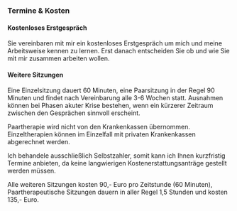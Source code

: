 ### Termine & Kosten

#### Kostenloses Erstgespräch

Sie vereinbaren mit mir ein kostenloses Erstgespräch um mich und meine Arbeitsweise kennen zu lernen. Erst danach entscheiden Sie ob und wie Sie mit mir zusammen arbeiten wollen.

#### Weitere Sitzungen

Eine Einzelsitzung dauert 60 Minuten, eine Paarsitzung in der Regel 90 Minuten und findet nach Vereinbarung alle 3-6 Wochen statt. Ausnahmen können bei Phasen akuter Krise bestehen, wenn ein kürzerer Zeitraum zwischen den Gesprächen sinnvoll erscheint.

Paartherapie wird nicht von den Krankenkassen übernommen. Einzeltherapien können im Einzelfall mit privaten Krankenkassen abgerechnet werden.

Ich behandele ausschließlich Selbstzahler, somit kann ich Ihnen kurzfristig Termine anbieten, da keine langwierigen Kostenerstattungsanträge gestellt werden müssen.

Alle weiteren Sitzungen kosten 90,- Euro pro Zeitstunde (60 Minuten), Paartherapeutische Sitzungen dauern in aller Regel 1,5 Stunden und kosten 135,- Euro.
